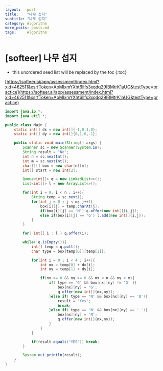 ```yaml
---
layout:   post
title:    "나무 섭지"
subtitle: "나무 섭지"
category: Algorithm
more_posts: posts.md
tags:     Algorithm
---
```

# [softeer] 나무 섭지

<!--more-->
<!-- Table of contents -->
* this unordered seed list will be replaced by the toc
{:toc}

[https://softeer.ai/app/assessment/index.html?xid=462511&xsrfToken=AbMlxmYXht6llfs3xqdq29IBMtrK1aUG&testType=practice](https://softeer.ai/app/assessment/index.html?xid=462511&xsrfToken=AbMlxmYXht6llfs3xqdq29IBMtrK1aUG&testType=practice)


```java
import java.io.*;
import java.util.*;

public class Main {
    static int[] dx = new int[]{-1,0,1,0};
    static int[] dy = new int[]{0,1,0,-1};

    public static void main(String[] args) {
        Scanner sc = new Scanner(System.in);
        String result = "No";
        int n = sc.nextInt();
        int m = sc.nextInt();
        char[][] box = new char[n][m];
        int[] start = new int[2];

        Queue<int[]> q = new LinkedList<>();
        List<int[]> l = new ArrayList<>();

        for(int i = 0; i < n ; i++){
            String temp = sc.next();
            for(int j = 0 ; j < m; j++){
                box[i][j] = temp.charAt(j);
                if(box[i][j] == 'N') q.offer(new int[]{i,j});
                else if(box[i][j] == 'G') l.add(new int[]{i,j});
            }
        }

        for( int[] i : l ) q.offer(i);

        while(!q.isEmpty()){
            int[] temp = q.poll();
            char type = box[temp[0]][temp[1]];

            for(int i = 0 ; i < 4 ; i++){
                int nx = temp[0] + dx[i];
                int ny = temp[1] + dy[i];

                if(nx >= 0 && ny >= 0 && nx < n && ny < m){
                    if( type == 'G' && box[nx][ny] != 'G' ){
                        box[nx][ny] = 'G';
                        q.offer(new int[]{nx,ny});
                    }else if( type == 'N' && box[nx][ny] == 'D'){
                        result = "Yes";
                        break;
                    }else if( type == 'N' && box[nx][ny] == '.'){
                        box[nx][ny] = 'N';
                        q.offer(new int[]{nx,ny});
                    }
                }
            }

            if(result.equals("YES")) break;
        }

        System.out.println(result);
    }
}

```